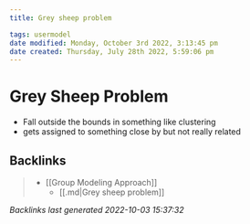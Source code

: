 ```yaml
---
title: Grey sheep problem

tags: usermodel 
date modified: Monday, October 3rd 2022, 3:13:45 pm
date created: Thursday, July 28th 2022, 5:59:06 pm
---
```


# Grey Sheep Problem
- Fall outside the bounds in something like clustering
- gets assigned to something close by but not really related

## Backlinks

> - [[Group Modeling Approach]]
>   - [[.md|Grey sheep problem]]

_Backlinks last generated 2022-10-03 15:37:32_
